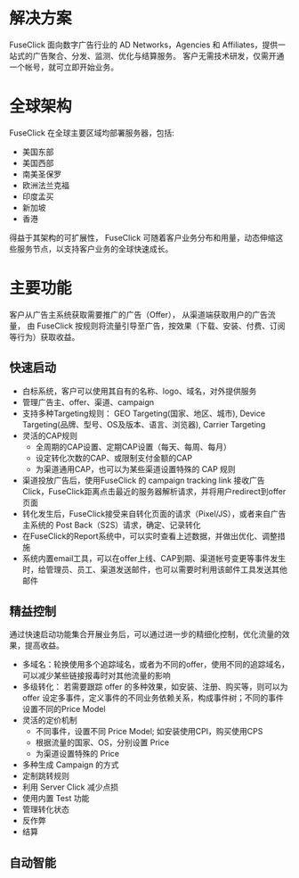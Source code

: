 # 解决方案
FuseClick 面向数字广告行业的 AD Networks，Agencies 和 Affiliates，提供一站式的广告聚合、分发、监测、优化与结算服务。
客户无需技术研发，仅需开通一个帐号，就可立即开始业务。

# 全球架构
FuseClick 在全球主要区域均部署服务器，包括:
* 美国东部
* 美国西部
* 南美圣保罗
* 欧洲法兰克福
* 印度孟买
* 新加坡
* 香港

得益于其架构的可扩展性， FuseClick 可随着客户业务分布和用量，动态伸缩这些服务节点，以支持客户业务的全球快速成长。

# 主要功能
客户从广告主系统获取需要推广的广告（Offer）， 从渠道端获取用户的广告流量， 由 FuseClick 按规则将流量引导至广告，按效果（下载、安装、付费、订阅等行为）获取收益。

## 快速启动
* 白标系统，客户可以使用其自有的名称、logo、域名，对外提供服务
* 管理广告主、offer、渠道、campaign
* 支持多种Targeting规则： GEO Targeting(国家、地区、城市), Device Targeting(品牌、型号、OS及版本、语言、浏览器), Carrier Targeting
* 灵活的CAP规则
    * 全周期的CAP设置、定期CAP设置（每天、每周、每月）
    * 设定转化次数的CAP、或限制支付金额的CAP
    * 为渠道通用CAP，也可以为某些渠道设置特殊的 CAP 规则 
* 渠道投放广告后，使用FuseClick 的 campaign tracking link 接收广告Click，FuseClick距离点击最近的服务器解析请求，并将用户redirect到offer页面
* 转化发生后，FuseClick接受来自转化页面的请求（Pixel/JS），或者来自广告主系统的 Post Back（S2S）请求，确定、记录转化
* 在FuseClick的Report系统中，可以实时查看上述数据，并做出优化、调整措施
* 系统内置email工具，可以在offer上线、CAP到期、渠道帐号变更等事件发生时，给管理员、员工、渠道发送邮件，也可以需要时利用该邮件工具发送其他邮件

## 精益控制
通过快速启动功能集合开展业务后，可以通过进一步的精细化控制，优化流量的效果，提高收益。
* 多域名：轮换使用多个追踪域名，或者为不同的offer，使用不同的追踪域名，可以减少某些链接报毒时对其他流量的影响
* 多级转化： 若需要跟踪 offer 的多种效果，如安装、注册、购买等，则可以为 offer 设定多事件，定义事件的不同业务依赖关系，构成事件树；不同的事件设置不同的Price Model
* 灵活的定价机制
    * 不同事件，设置不同 Price Model; 如安装使用CPI，购买使用CPS
    * 根据流量的国家、OS，分别设置 Price
    * 为渠道设置特殊的 Price
* 多种生成 Campaign 的方式
* 定制跳转规则
* 利用 Server Click 减少点损
* 使用内置 Test 功能
* 管理转化状态
* 反作弊
* 结算

## 自动智能


